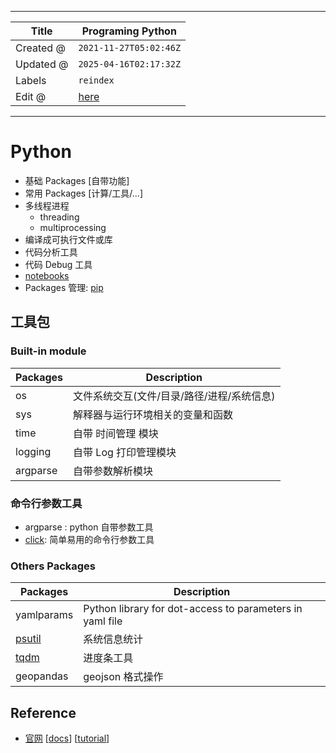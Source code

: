 -----

| Title     | Programing Python                                   |
| --------- | --------------------------------------------------- |
| Created @ | `2021-11-27T05:02:46Z`                              |
| Updated @ | `2025-04-16T02:17:32Z`                              |
| Labels    | `reindex`                                           |
| Edit @    | [here](https://github.com/junxnone/xwiki/issues/78) |

-----

# Python

  - 基础 Packages \[自带功能\]
  - 常用 Packages \[计算/工具/...\]
  - 多线程进程
      - threading
      - multiprocessing
  - 编译成可执行文件或库
  - 代码分析工具
  - 代码 Debug 工具
  - [notebooks](https://junxnone.github.io/samples/#/?id=python)
  - Packages 管理: [pip](/0095_Programing_Python_pip)

## 工具包

### Built-in module

| Packages | Description              |
| -------- | ------------------------ |
| os       | 文件系统交互(文件/目录/路径/进程/系统信息) |
| sys      | 解释器与运行环境相关的变量和函数         |
| time     | 自带 时间管理 模块               |
| logging  | 自带 Log 打印管理模块            |
| argparse | 自带参数解析模块                 |

### 命令行参数工具

  - argparse : python 自带参数工具
  - [click](https://click.palletsprojects.com/en/stable/): 简单易用的命令行参数工具

### Others Packages

| Packages                 | Description                                              |
| ------------------------ | -------------------------------------------------------- |
| yamlparams               | Python library for dot-access to parameters in yaml file |
| [psutil](/Python_psutil) | 系统信息统计                                                   |
| [tqdm](/Python_tqdm)     | 进度条工具                                                    |
| geopandas                | geojson 格式操作                                             |

## Reference

  - [官网](https://www.python.org/) \[[docs](https://docs.python.org/3/)\]
    \[[tutorial](https://docs.python.org/3/tutorial/index.html)\]
